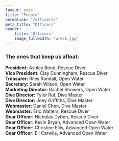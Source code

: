 ```yaml
---
layout: page
title: "People"
permalink: "/officers/"
meta_title: "Officers"
header:
    title: 'Officers'
    image_fullwidth: "wreck.jpg" 
---
```


### The ones that keep us afloat:  


**President:** Ashley Bond, Rescue Diver  
**Vice President:** Clay Cunningham, Rescue Diver  
**Treasurer:** Riley Randall, Open Water  
**Secretary:** Sarah Wilson, Open Water  
**Marketing Director:** Rachel Showers, Open Water  
**Dive Director:** Tyler Ruf, Dive Master  
**Dive Director:** Joey Griffiths, Dive Master  
**Webmaster:** Daniel Chen, Dive Master  
**Webmaster:** Eric Walters, Rescue Diver  
**Gear Officer:** Nicholas Dyben, Rescue Diver  
**Gear Officer:** Kevin Bryan, Advanced Open Water  
**Gear Officer:** Christine Ellis, Advanced Open Water  
**Gear Officer:** Eli Carwile, Advanced Open Water  
